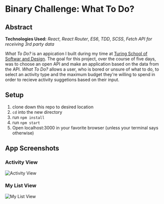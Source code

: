 # Binary Challenge: What To Do?

## Abstract

**Technologies Used:**
*React*, *React Router*, *ES6*, *TDD*, *SCSS*, *Fetch API for receiving 3rd party data*

*What To Do?* is an appication I built during my time at [Turing School of Softwar and Design](http://turing.io). The goal for this project, over the course of five days, was to choose an open API and make an application based on the data from the API. *What To Do?* allows a user, who is bored or unsure of what to do, to select an activity type and the maximum budget they're willing to spend in order to recieve activity suggetions based on their input.

## Setup
1. clone down this repo to desired location
2. `cd` into the new directory
3. run `npm install`
4. run `npm start`
5. Open localhost:3000 in your favorite browser (unless your terminal says otherwise)

## App Screenshots
### Activity View
![Activity View](https://i.postimg.cc/DZgJdn8d/Screen-Shot-2020-06-09-at-9-06-11-PM.png)

### My List View
![My List View](https://i.postimg.cc/j2SWMmfV/Screen-Shot-2020-06-09-at-9-06-58-PM.png)
